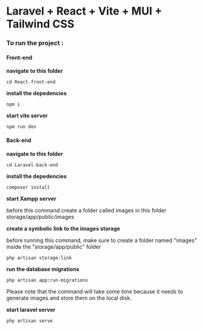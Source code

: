 # Laravel + React + Vite + MUI + Tailwind CSS

### To run the project :

#### Front-end

**navigate to this folder**

`cd React-front-end`

**install the depedencies**

`npm i`

**start vite server**

`npm run dev`

#### Back-end

**navigate to this folder**

`cd Laravel-back-end`

**install the depedencies**

`composer install`

**start Xampp server**

before this command create a folder called images in this folder storage/app/public/images

**create a symbolic link to the images storage**

before running this command, make sure to create a folder named "images" inside the "storage/app/public" folder

`php artisan storage:link`

**run the database migrations**

`php artisan app:run-migrations`

Please note that the command will take some time because it needs to generate images and store them on the local disk.

**start laravel server**

`php artisan serve`
